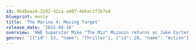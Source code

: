 ```yaml
---
id: 9bd8aaa4-3202-42ca-a907-4b6ac1f3b7e8
blueprint: movie
title: 'The Marine 4: Moving Target'
release_date: '2015-04-10'
overview: 'WWE Superstar Mike "The Miz" Mizanin returns as Jake Carter where he is assigned to protect a whistleblower who wishes to expose a corrupt military defence contractor. However, the military hires a heavily armed team of mercenaries to kill her and it''s up to Carter to stop them at any cost.'
genres: '[{"id": 53, "name": "Thriller"}, {"id": 28, "name": "Action"}]'
---
```

